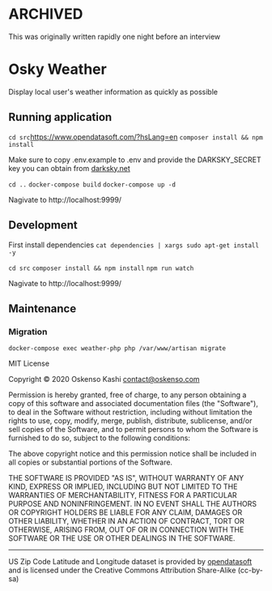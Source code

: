 # ARCHIVED
This was originally written rapidly one night before an interview

# Osky Weather

Display local user's weather information as quickly as possible

## Running application

`cd src`https://www.opendatasoft.com/?hsLang=en
`composer install && npm install`

Make sure to copy .env.example to .env and provide
the DARKSKY_SECRET key you can obtain from [darksky.net](https://darksky.net/)


`cd ..`
`docker-compose build`
`docker-compose up -d`

Nagivate to http://localhost:9999/

## Development

First install dependencies 
`cat dependencies | xargs sudo apt-get install -y`

`cd src`
`composer install && npm install`
`npm run watch`

Nagivate to http://localhost:9999/

## Maintenance 
### Migration
`docker-compose exec weather-php php /var/www/artisan migrate`


MIT License

Copyright © 2020 Oskenso Kashi <contact@oskenso.com>

Permission is hereby granted, free of charge, to any person obtaining a copy
of this software and associated documentation files (the "Software"), to deal
in the Software without restriction, including without limitation the rights
to use, copy, modify, merge, publish, distribute, sublicense, and/or sell
copies of the Software, and to permit persons to whom the Software is
furnished to do so, subject to the following conditions:

The above copyright notice and this permission notice shall be included in all
copies or substantial portions of the Software.

THE SOFTWARE IS PROVIDED "AS IS", WITHOUT WARRANTY OF ANY KIND, EXPRESS OR
IMPLIED, INCLUDING BUT NOT LIMITED TO THE WARRANTIES OF MERCHANTABILITY,
FITNESS FOR A PARTICULAR PURPOSE AND NONINFRINGEMENT. IN NO EVENT SHALL THE
AUTHORS OR COPYRIGHT HOLDERS BE LIABLE FOR ANY CLAIM, DAMAGES OR OTHER
LIABILITY, WHETHER IN AN ACTION OF CONTRACT, TORT OR OTHERWISE, ARISING FROM,
OUT OF OR IN CONNECTION WITH THE SOFTWARE OR THE USE OR OTHER DEALINGS IN THE
SOFTWARE.


----------------------------------------------------------------------
US Zip Code Latitude and Longitude dataset is provided by
[opendatasoft](https://public.opendatasoft.com/explore/dataset/us-zip-code-latitude-and-longitude/export/)
and is licensed under the Creative Commons Attribution Share-Alike (cc-by-sa)
